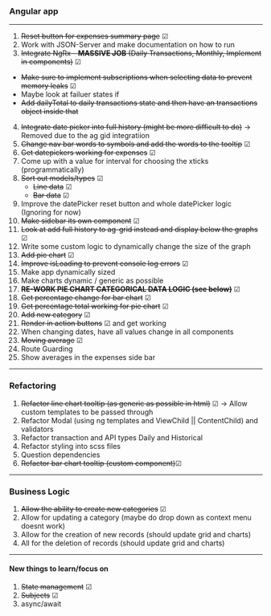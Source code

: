 ### Angular app

---

1. ~~Reset button for expenses summary page~~ &#x2611;
2. Work with JSON-Server and make documentation on how to run
3. ~~Integrate NgRx - **MASSIVE JOB** (Daily Transactions, Monthly, Implement in components)~~ &#x2611;

- ~~Make sure to implement subscriptions when selecting data to prevent memory leaks~~ &#x2611;
- Maybe look at failuer states if
- ~~Add dailyTotal to daily transactions state and then have an transactions object inside that~~

4. ~~Integrate date picker into full history (might be more difficult to do)~~ -> Removed due to the ag gid integratiion
5. ~~Change nav bar words to symbols and add the words to the tooltip~~ &#x2611;
6. ~~Get datepickers working for expenses~~ &#x2611;
7. Come up with a value for interval for choosing the xticks (programmatically)
8. ~~Sort out models/types~~ &#x2611;
   - ~~Line data~~ &#x2611;
   - ~~Bar data~~ &#x2611;
9. Improve the datePicker reset button and whole datePicker logic (Ignoring for now)
10. ~~Make sidebar its own component~~ &#x2611;
11. ~~Look at add full history to ag-grid instead and display below the graphs~~ &#x2611;
12. Write some custom logic to dynamically change the size of the graph
13. ~~Add pie chart~~ &#x2611;
14. ~~Improve isLoading to prevent console log errors~~ &#x2611;
15. Make app dynamically sized
16. Make charts dynamic / generic as possible
17. ~~**RE-WORK PIE CHART CATEGORICAL DATA LOGIC (see below)**~~ &#x2611;
18. ~~Get percentage change for bar chart~~ &#x2611;
19. ~~Get percentage total working for pie chart~~ &#x2611;
20. ~~Add new category~~ &#x2611;
21. ~~Render in action buttons~~ &#x2611; and get working
22. When changing dates, have all values change in all components
23. ~~Moving average~~ &#x2611;
24. Route Guarding
25. Show averages in the expenses side bar

---

### Refactoring

1. ~~Refactor line chart tooltip (as generic as possible in html)~~ &#x2611; -> Allow custom templates to be passed through
2. Refactor Modal (using ng templates and ViewChild || ContentChild) and validators
3. Refactor transaction and API types Daily and Historical
4. Refactor styling into scss files
5. Question dependencies
6. ~~Refactor bar chart tooltip (custom component)~~&#x2611;

---

### Business Logic

1. ~~Allow the ability to create new categories~~ &#x2611;
2. Allow for updating a category (maybe do drop down as context menu doesnt work)
3. Allow for the creation of new records (should update grid and charts)
4. All for the deletion of records (should update grid and charts)

---

#### New things to learn/focus on

1. ~~State management~~ &#x2611;
2. ~~Subjects~~ &#x2611;
3. async/await
